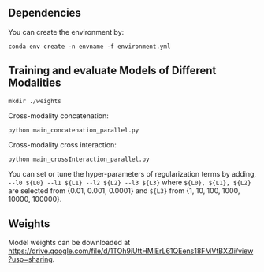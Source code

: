 ## Dependencies
You can create the environment by:
```
conda env create -n envname -f environment.yml
```

## Training and evaluate Models of Different Modalities
```
mkdir ./weights
```

Cross-modality concatenation:
```
python main_concatenation_parallel.py
```

Cross-modality cross interaction:
```
python main_crossInteraction_parallel.py
```

You can set or tune the hyper-parameters of regularization terms by adding, ```--l0 ${L0} --l1 ${L1} --l2 ${L2} --l3 ${L3}``` where ```${L0}, ${L1}, ${L2}``` are selected from {0.01, 0.001, 0.0001} and ```${L3}``` from {1, 10, 100, 1000, 10000, 100000}.

## Weights
Model weights can be downloaded at https://drive.google.com/file/d/1TOh9iUttHMlErL61QEens18FMVtBXZIi/view?usp=sharing.
